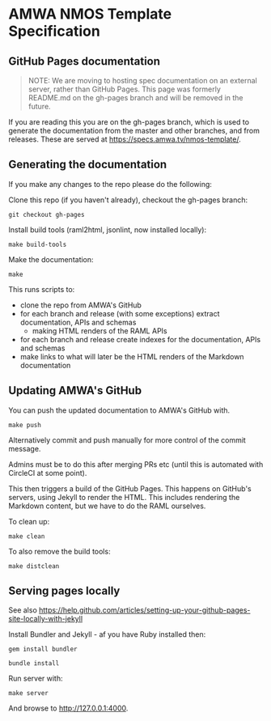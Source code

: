 # AMWA NMOS Template Specification

## GitHub Pages documentation

> NOTE: We are moving to hosting spec documentation on an external server, rather than GitHub Pages.
> This page was formerly README.md on the gh-pages branch and will be removed in the future.

If you are reading this you are on the gh-pages branch, which is used to generate the documentation from the master and other branches, and from releases.  These are served at <https://specs.amwa.tv/nmos-template/>.

## Generating the documentation

If you make any changes to the repo please do the following:

Clone this repo (if you haven't already), checkout the gh-pages branch:

``git checkout gh-pages``

Install build tools (raml2html, jsonlint, now installed locally):

``make build-tools``

Make the documentation:

``make``

This runs scripts to:

- clone the repo from AMWA's GitHub
- for each branch and release (with some exceptions) extract documentation, APIs and schemas
  - making HTML renders of the RAML APIs
- for each branch and release create indexes for the documentation, APIs and schemas
- make links to what will later be the HTML renders of the Markdown documentation

## Updating AMWA's GitHub

You can push the updated documentation to AMWA's GitHub with.

``make push``

Alternatively commit and push manually for more control of the commit message.

Admins must be to do this after merging PRs etc (until this is automated with CircleCI at some point).

This then triggers a build of the GitHub Pages. This happens on GitHub's servers, using Jekyll to render the HTML.  This includes rendering the Markdown content, but we have to do the RAML ourselves.  

To clean up:

``make clean``

To also remove the build tools:

``make distclean``

## Serving pages locally

See also <https://help.github.com/articles/setting-up-your-github-pages-site-locally-with-jekyll>

Install Bundler and Jekyll - af you have Ruby installed then:

``gem install bundler``

``bundle install``

Run server with:

``make server``

And browse to <http://127.0.0.1:4000>.

